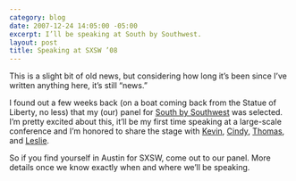```yaml
---
category: blog
date: 2007-12-24 14:05:00 -05:00
excerpt: I’ll be speaking at South by Southwest.
layout: post
title: Speaking at SXSW ’08
---
```


This is a slight bit of old news, but considering how long it’s been since I’ve written anything here, it’s still “news.”

I found out a few weeks back (on a boat coming back from the Statue of Liberty, no less) that my (our) panel for [South by Southwest](http://2008.sxsw.com/interactive/) was selected. I’m pretty excited about this, it’ll be my first time speaking at a large-scale conference and I’m honored to share the stage with [Kevin](http://lawver.net/), [Cindy](http://www.cindyli.com/), [Thomas](http://vanderwal.net/), and [Leslie](http://www.morellc.com/).

So if you find yourself in Austin for SXSW, come out to our panel. More details once we know exactly when and where we’ll be speaking.